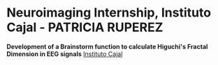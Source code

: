 # Neuroimaging Internship, Instituto Cajal - PATRICIA RUPEREZ
**Development of a Brainstorm function to calculate Higuchi's Fractal Dimension in EEG signals**
[Instituto Cajal](https://cajal.csic.es/)
